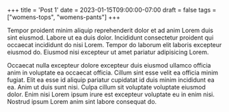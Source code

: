 +++
title = 'Post 1'
date = 2023-01-15T09:00:00-07:00
draft = false
tags = ["womens-tops", "womens-pants"]
+++

Tempor proident minim aliquip reprehenderit dolor et ad anim Lorem duis sint eiusmod. Labore ut ea duis dolor.
Incididunt consectetur proident qui occaecat incididunt do nisi Lorem. Tempor do laborum elit laboris excepteur eiusmod
do. Eiusmod nisi excepteur ut amet pariatur adipisicing Lorem.

Occaecat nulla excepteur dolore excepteur duis eiusmod ullamco officia anim in voluptate ea occaecat officia. Cillum
sint esse velit ea officia minim fugiat. Elit ea esse id aliquip pariatur cupidatat id duis minim incididunt ea ea. Anim
ut duis sunt nisi. Culpa cillum sit voluptate voluptate eiusmod dolor. Enim nisi Lorem ipsum irure est excepteur
voluptate eu in enim nisi. Nostrud ipsum Lorem anim sint labore consequat do.
